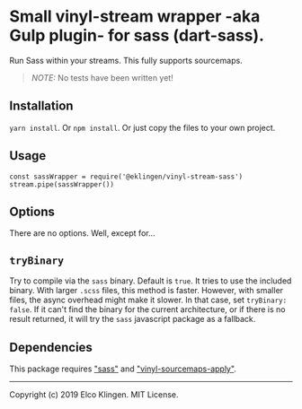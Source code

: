 
# Small vinyl-stream wrapper -aka Gulp plugin- for sass (dart-sass).

Run Sass within your streams. This fully supports sourcemaps.

> *NOTE:* No tests have been written yet!

## Installation

`yarn install`. Or `npm install`. Or just copy the files to your own project.

## Usage

```
const sassWrapper = require('@eklingen/vinyl-stream-sass')
stream.pipe(sassWrapper())
```

## Options

There are no options. Well, except for...

## `tryBinary`

Try to compile via the `sass` binary. Default is `true`. It tries to use the included binary. With larger `.scss` files, this method is faster. However, with smaller files, the async overhead might make it slower. In that case, set `tryBinary: false`. If it can't find the binary for the current architecture, or if there is no result returned, it will try the `sass` javascript package as a fallback.

## Dependencies

This package requires ["sass"](https://www.npmjs.com/package/sass) and ["vinyl-sourcemaps-apply"](https://www.npmjs.com/package/vinyl-sourcemaps-apply).

---

Copyright (c) 2019 Elco Klingen. MIT License.
